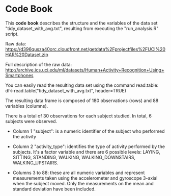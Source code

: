 # Code Book

This __code__ __book__ describes the structure and the variables of the data set "tidy_dataset_with_avg.txt", resulting from executing the "run_analysis.R" script.

Raw data: https://d396qusza40orc.cloudfront.net/getdata%2Fprojectfiles%2FUCI%20HAR%20Dataset.zip 

Full description of the raw data: http://archive.ics.uci.edu/ml/datasets/Human+Activity+Recognition+Using+Smartphones  

You can easily read the resulting data set using the command read.table:
df<-read.table("tidy_dataset_with_avg.txt", header=TRUE)



The resulting data frame is composed of 180 observations (rows) and 88 variables (columns).

There is a total of 30 observations for each subject studied. In total, 6 subjects were observed.

* Column 1 "subject": is a numeric identifier of the subject who performed the activity

* Column 2 "activity_type": identifies the type of activity performed by the subjects. It's a factor variable and there are 6 possible levels: LAYING, SITTING, STANDING, WALKING, WALKING_DOWNSTAIRS, WALKING_UPSTAIRS.

* Columns 3 to 88: these are all numeric variables and represent measurements taken using the accelerometer and gyroscope 3-axial when the subject moved. Only the measurements on the mean and standard deviation have been included.  







